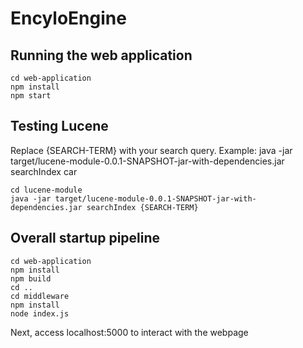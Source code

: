 # EncyloEngine

## Running the web application
```
cd web-application
npm install
npm start
```
## Testing Lucene
Replace {SEARCH-TERM} with your search query. Example: java -jar target/lucene-module-0.0.1-SNAPSHOT-jar-with-dependencies.jar searchIndex car
```
cd lucene-module
java -jar target/lucene-module-0.0.1-SNAPSHOT-jar-with-dependencies.jar searchIndex {SEARCH-TERM}
```
## Overall startup pipeline
```
cd web-application
npm install
npm build
cd ..
cd middleware
npm install
node index.js
```

Next, access localhost:5000 to interact with the webpage
